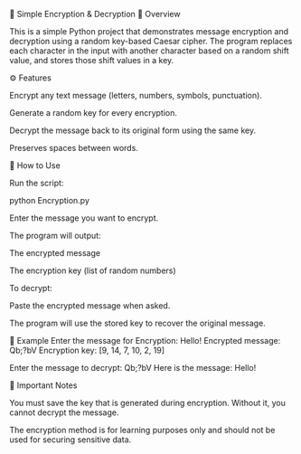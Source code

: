 🔐 Simple Encryption & Decryption
📌 Overview

This is a simple Python project that demonstrates message encryption and decryption using a random key-based Caesar cipher.
The program replaces each character in the input with another character based on a random shift value, and stores those shift values in a key.

⚙️ Features

Encrypt any text message (letters, numbers, symbols, punctuation).

Generate a random key for every encryption.

Decrypt the message back to its original form using the same key.

Preserves spaces between words.

🚀 How to Use

Run the script:

python Encryption.py


Enter the message you want to encrypt.

The program will output:

The encrypted message

The encryption key (list of random numbers)

To decrypt:

Paste the encrypted message when asked.

The program will use the stored key to recover the original message.

📝 Example
Enter the message for Encryption: Hello!
Encrypted message: Qb;?bV
Encryption key: [9, 14, 7, 10, 2, 19]

Enter the message to decrypt: Qb;?bV
Here is the message: Hello!

🔑 Important Notes

You must save the key that is generated during encryption. Without it, you cannot decrypt the message.

The encryption method is for learning purposes only and should not be used for securing sensitive data.
